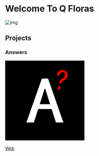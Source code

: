 # Welcome To Q Floras

![img](./res/QFloras.jpg)

## **Projects**

### **Answers**

![Answers-Icon](./res/Answers.jpg)

[Web](./projects/answers/app/)
